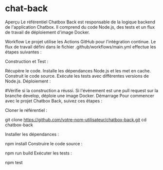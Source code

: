 # chat-back

Aperçu
Le référentiel Chatbox Back est responsable de la logique backend de l'application Chatbox. Il comprend du code Node.js, des tests et un flux de travail de déploiement d'image Docker.

Workflow
Le projet utilise les Actions GitHub pour l'intégration continue. Le flux de travail défini dans le fichier .github/workflows/main.yml effectue les étapes suivantes :

Construction et Test :

Récupère le code.
Installe les dépendances Node.js et les met en cache.
Construit le code source.
Exécute les tests avec différentes versions de Node.js.
Déploiement :

#Vérifie si la construction a réussi.
Si l'événement est une pull request sur la branche develop, déploie une image Docker.
Démarrage
Pour commencer avec le projet Chatbox Back, suivez ces étapes :

Cloner le référentiel :


git clone https://github.com/votre-nom-utilisateur/chatbox-back.git
cd chatbox-back

Installer les dépendances :

npm install
Construire le code source :

npm run build
Exécuter les tests :

npm test
